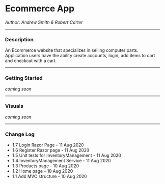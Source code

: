 # Ecommerce App

*Author: Andrew Smith & Robert Carter*

---

### Description

An Ecommerce website that specializes in selling computer parts. Application users have the 
ability create accounts, login, add items to cart and checkout with a cart.

---

### Getting Started

*coming soon*

---

### Visuals

*coming soon*

---

### Change Log

- 1.7 Login Razor Page - 11 Aug 2020
- 1.6 Register Razor page - 11 Aug 2020
- 1.5 Unit tests for InventoryManagement - 11 Aug 2020
- 1.4 InventoryManagement Service - 11 Aug 2020
- 1.3 Products page - 10 Aug 2020
- 1.2 Home page - 10 Aug 2020
- 1.1 Add MVC structure - 10 Aug 2020
